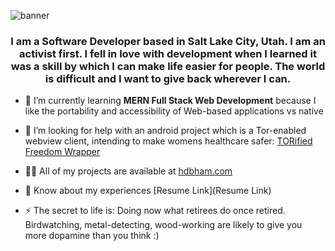 
![banner](https://user-images.githubusercontent.com/13264116/190543154-50ebd732-bcb2-4eb5-974e-3b39af9f289d.gif)

<h3 align="center">I am a Software Developer based in Salt Lake City, Utah. I am an activist first. I fell in love with development when I learned it was a skill by which I can make life easier for people. The world is difficult and I want to give back wherever I can.</h3>

- 🌱 I’m currently learning **MERN Full Stack Web Development** because I like the portability and accessibility of Web-based applications vs native

- 🤝 I’m looking for help with an android project which is a Tor-enabled webview client, intending to make womens healthcare safer: [TORified Freedom Wrapper](https://github.com/hdbham/TORified-Freedom-Wrapper)

- 👨‍💻 All of my projects are available at [hdbham.com](hdbham.com)

- 📄 Know about my experiences [Resume Link](Resume Link)

- ⚡ The secret to life is: Doing now what retirees do once retired. Birdwatching, metal-detecting, wood-working are likely to give you more dopamine than you think :)
